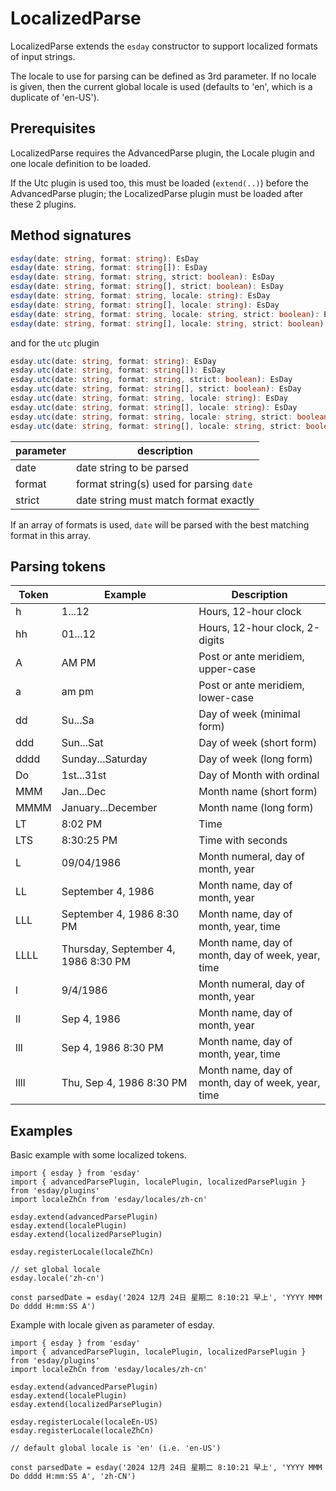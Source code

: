 # LocalizedParse

LocalizedParse extends the `esday` constructor to support localized formats of input strings.

The locale to use for parsing can be defined as 3rd parameter. If no locale is given, then the current global locale is used (defaults to 'en', which is a duplicate of 'en-US').

## Prerequisites

LocalizedParse requires the AdvancedParse plugin, the Locale plugin and one locale definition to be loaded.

If the Utc plugin is used too, this must be loaded (`extend(..)`) before the AdvancedParse plugin; the LocalizedParse plugin must be loaded after these 2 plugins.

## Method signatures
```typescript
esday(date: string, format: string): EsDay
esday(date: string, format: string[]): EsDay
esday(date: string, format: string, strict: boolean): EsDay
esday(date: string, format: string[], strict: boolean): EsDay
esday(date: string, format: string, locale: string): EsDay
esday(date: string, format: string[], locale: string): EsDay
esday(date: string, format: string, locale: string, strict: boolean): EsDay
esday(date: string, format: string[], locale: string, strict: boolean): EsDay
```
and for the `utc` plugin
```typescript
esday.utc(date: string, format: string): EsDay
esday.utc(date: string, format: string[]): EsDay
esday.utc(date: string, format: string, strict: boolean): EsDay
esday.utc(date: string, format: string[], strict: boolean): EsDay
esday.utc(date: string, format: string, locale: string): EsDay
esday.utc(date: string, format: string[], locale: string): EsDay
esday.utc(date: string, format: string, locale: string, strict: boolean): EsDay
esday.utc(date: string, format: string[], locale: string, strict: boolean): EsDay
```

| parameter | description                              |
| --------- | ---------------------------------------- |
| date      | date string to be parsed                 |
| format    | format string(s) used for parsing `date` |
| strict    | date string must match format exactly    |

If an array of formats is used, `date` will be parsed with the best matching format in this array.

## Parsing tokens
| **Token** | **Example**                         | **Description**                                   |
| --------- | ----------------------------------- | ------------------------------------------------- |
| h         | 1...12                              | Hours, 12-hour clock                              |
| hh        | 01...12                             | Hours, 12-hour clock, 2-digits                    |
| A         | AM PM                               | Post or ante meridiem, upper-case                 |
| a         | am pm                               | Post or ante meridiem, lower-case                 |
| dd        | Su...Sa                             | Day of week (minimal form)                        |
| ddd       | Sun...Sat                           | Day of week (short form)                          |
| dddd      | Sunday...Saturday                   | Day of week (long form)                           |
| Do        | 1st...31st                          | Day of Month with ordinal                         |
| MMM       | Jan...Dec                           | Month name (short form)                           |
| MMMM      | January...December                  | Month name (long form)                            |
| LT        | 8:02 PM                             | Time                                              |
| LTS       | 8:30:25 PM                          | Time with seconds                                 |
| L         | 09/04/1986                          | Month numeral, day of month, year                 |
| LL        | September 4, 1986                   | Month name, day of month, year                    |
| LLL       | September 4, 1986 8:30 PM           | Month name, day of month, year, time              |
| LLLL      | Thursday, September 4, 1986 8:30 PM | Month name, day of month, day of week, year, time |
| l         | 9/4/1986                            | Month numeral, day of month, year                 |
| ll        | Sep 4, 1986                         | Month name, day of month, year                    |
| lll       | Sep 4, 1986 8:30 PM                 | Month name, day of month, year, time              |
| llll      | Thu, Sep 4, 1986 8:30 PM            | Month name, day of month, day of week, year, time |

## Examples
Basic example with some localized tokens.
```
import { esday } from 'esday'
import { advancedParsePlugin, localePlugin, localizedParsePlugin } from 'esday/plugins'
import localeZhCn from 'esday/locales/zh-cn'

esday.extend(advancedParsePlugin)
esday.extend(localePlugin)
esday.extend(localizedParsePlugin)

esday.registerLocale(localeZhCn)

// set global locale
esday.locale('zh-cn')

const parsedDate = esday('2024 12月 24日 星期二 8:10:21 早上', 'YYYY MMM Do dddd H:mm:SS A')
```

Example with locale given as parameter of esday.
```
import { esday } from 'esday'
import { advancedParsePlugin, localePlugin, localizedParsePlugin } from 'esday/plugins'
import localeZhCn from 'esday/locales/zh-cn'

esday.extend(advancedParsePlugin)
esday.extend(localePlugin)
esday.extend(localizedParsePlugin)

esday.registerLocale(localeEn-US)
esday.registerLocale(localeZhCn)

// default global locale is 'en' (i.e. 'en-US')

const parsedDate = esday('2024 12月 24日 星期二 8:10:21 早上', 'YYYY MMM Do dddd H:mm:SS A', 'zh-CN')
```
